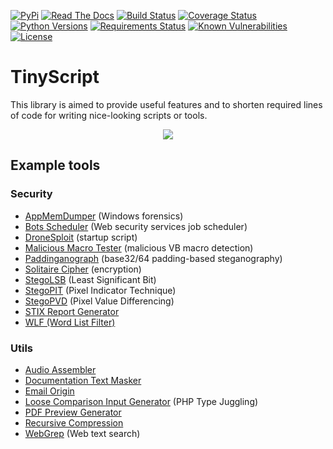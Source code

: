 [![PyPi](https://img.shields.io/pypi/v/tinyscript.svg)](https://pypi.python.org/pypi/tinyscript/)
[![Read The Docs](https://readthedocs.org/projects/python-tinyscript/badge/?version=latest)](https://python-tinyscript.readthedocs.io/en/latest/?badge=latest)
[![Build Status](https://travis-ci.org/dhondta/python-tinyscript.svg?branch=master)](https://travis-ci.org/dhondta/python-tinyscript)
[![Coverage Status](https://coveralls.io/repos/github/dhondta/python-tinyscript/badge.svg?branch=master)](https://coveralls.io/github/dhondta/python-tinyscript?branch=master)
[![Python Versions](https://img.shields.io/pypi/pyversions/tinyscript.svg)](https://pypi.python.org/pypi/tinyscript/)
[![Requirements Status](https://requires.io/github/dhondta/python-tinyscript/requirements.svg?branch=master)](https://requires.io/github/dhondta/python-tinyscript/requirements/?branch=master)
[![Known Vulnerabilities](https://snyk.io/test/github/dhondta/python-tinyscript/badge.svg?targetFile=requirements.txt)](https://snyk.io/test/github/dhondta/python-tinyscript?targetFile=requirements.txt)
[![License](https://img.shields.io/pypi/l/tinyscript.svg)](https://pypi.python.org/pypi/tinyscript/)

# TinyScript

This library is aimed to provide useful features and to shorten required lines of code for writing nice-looking scripts or tools.

<p align="center">
    <img src="https://dhondta.github.io/python-tinyscript/docs/demos/simple-script.svg">
</p>

## Example tools

### Security

- [AppMemDumper](https://github.com/dhondta/AppmemDumper) (Windows forensics)
- [Bots Scheduler](https://github.com/dhondta/bots-scheduler) (Web security services job scheduler)
- [DroneSploit](https://github.com/dhondta/dronesploit) (startup script)
- [Malicious Macro Tester](https://github.com/dhondta/malicious-macro-tester) (malicious VB macro detection)
- [Paddinganograph](https://gist.github.com/dhondta/90a07d9d106775b0cd29bb51ffe15954) (base32/64 padding-based steganography)
- [Solitaire Cipher](https://gist.github.com/dhondta/1858f406fc55e5e5d440ff26432ad0a4) (encryption)
- [StegoLSB](https://gist.github.com/dhondta/d2151c82dcd9a610a7380df1c6a0272c) (Least Significant Bit)
- [StegoPIT](https://gist.github.com/dhondta/30abb35bb8ee86109d17437b11a1477a) (Pixel Indicator Technique)
- [StegoPVD](https://gist.github.com/dhondta/feaf4f5fb3ed8d1eb7515abe8cde4880) (Pixel Value Differencing)
- [STIX Report Generator](https://gist.github.com/dhondta/ca5fb748957b1ec6f13418ac41c94d5b)
- [WLF (Word List Filter)](https://gist.github.com/dhondta/82a7919f8aafc1393c37c2d0f06b77e8)

### Utils

- [Audio Assembler](https://gist.github.com/dhondta/8b3c7d95b056cae3505df853a098fc4f)
- [Documentation Text Masker](https://gist.github.com/dhondta/5cae9533240471eac155bd51593af2e0)
- [Email Origin](https://gist.github.com/dhondta/9a8027062ff770b2aa5d8422ddd78b57)
- [Loose Comparison Input Generator](https://gist.github.com/dhondta/8937374f087f708c608bcacac431969f) (PHP Type Juggling)
- [PDF Preview Generator](https://gist.github.com/dhondta/f57dfde304905644ca5c43e48c249125)
- [Recursive Compression](https://github.com/dhondta/recursive-compression)
- [WebGrep](https://github.com/dhondta/webgrep) (Web text search)
